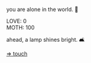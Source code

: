 you are alone in the world. 🦋

LOVE: 0  
MOTH: 100

ahead, a lamp shines bright. 🛋️

[=> touch](https://easrng.github.io/moth/)

